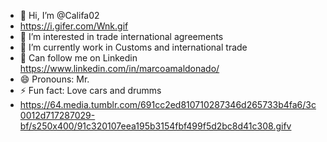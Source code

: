 - 👋 Hi, I’m @Califa02
- https://i.gifer.com/Wnk.gif
- 👀 I’m interested in trade international agreements
- 🌱 I’m currently work in Customs and international trade
- 💞️ Can follow me on Linkedin https://www.linkedin.com/in/marcoamaldonado/
- 😄 Pronouns: Mr. 
- ⚡ Fun fact: Love cars and drumms
- https://64.media.tumblr.com/691cc2ed810710287346d265733b4fa6/3c0012d717287029-bf/s250x400/91c320107eea195b3154fbf499f5d2bc8d41c308.gifv

<!---
Califa02/Califa02 is a ✨ special ✨ repository because its `README.md` (this file) appears on your GitHub profile.
You can click the Preview link to take a look at your changes.
--->

